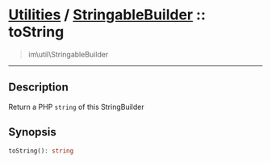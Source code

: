 # [Utilities](util.md) / [StringableBuilder](util-StringableBuilder.md) :: toString
 > im\util\StringableBuilder
____

## Description
Return a PHP `string` of this StringBuilder

## Synopsis
```php
toString(): string
```
